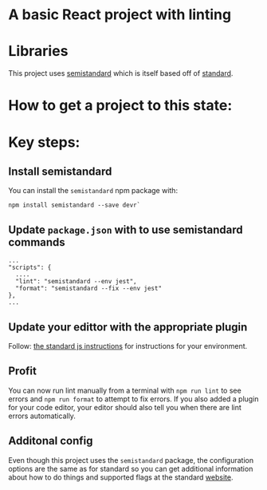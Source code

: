 # A basic React project with linting

# Libraries

This project uses [semistandard](https://github.com/standard/semistandard) which is itself based off of
[standard](https://standardjs.com/).

# How to get a project to this state:

# Key steps:

## Install semistandard

You can install the `semistandard` npm package with:

    npm install semistandard --save devr`

## Update `package.json` with to use semistandard commands

    ...
    "scripts": {
      ....
      "lint": "semistandard --env jest",
      "format": "semistandard --fix --env jest"
    },
    ...

## Update your edittor with the appropriate plugin

Follow: [the standard js instructions](https://standardjs.com/#are-there-text-editor-plugins) for instructions for your environment.

## Profit

You can now run lint manually from a terminal with `npm run lint` to see errors and `npm run format` to attempt to fix errors. If you
also added a plugin for your code editor, your editor should also tell you when there are lint errors automatically.

## Additonal config

Even though this project uses the `semistandard` package, the configuration options are the same as for standard so you
can get additional information about how to do things and supported flags at the standard [website](https://standardjs.com/).
